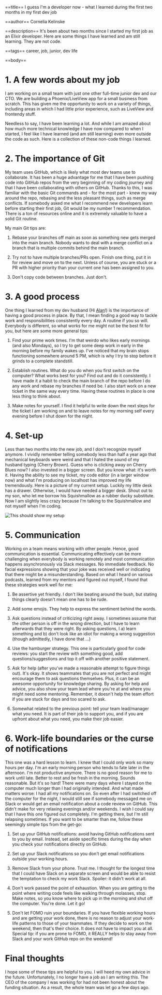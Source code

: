 ==title==
I guess I'm a developer now - what I learned during the first two months in my first dev job

==author==
Cornelia Kelinske

==description==
It's been about two months since I started my first job as an Elixir developer. Here are some things I have learned and am still learning. They are not code.

==tags==
career, job, junior, dev life


==body==

# 1. A few words about my job


I am working on a small team with just one other full-time junior dev and our CTO. We are building a Phoenix/LiveView app for a small business from scratch. This has given me the opportunity to work on a variety of things, including areas in which I had little prior experience, such as LiveView and frontendy stuff.

Needless to say, I have been learning a lot. And while I am amazed about how much more technical knowledge I have now compared to when I started, I feel like I have learned (and am still learning) even more outside the code as such. Here is a collection of these non-code things I learned.


# 2. The importance of Git


My team uses GitHub, which is likely what most dev teams use to collaborate. It has been a huge advantage for me that I have been pushing code into GitHub repos from the very beginning of my coding journey and that I have been collaborating with others on GitHub. Thanks to this, I was familiar with the basic Git commands and - for the most part - knew my way around the repo, rebasing and the less pleasant things, such as merge conflicts. If somebody asked me what I recommend new developers learn before starting their first job, Git would be my number 1 recommendation. There is a ton of resources online and it is extremely valuable to have a solid Git routine. 

My main Git tips are:

1. Rebase your branches off main as soon as something new gets merged into the main branch. Nobody wants to deal with a merge conflict on a branch that is multiple commits behind the main branch.

2. Try not to have multiple branches/PRs open. Finish one thing, put it in for review and move on to the next. Unless of course, you are stuck or a PR with higher priority than your current one has been assigned to you. 

3. Don't copy code between branches. Just don't.


# 3. A good process


One thing I learned from my dev husband (Hi [Alan](https://alanvardy.com/)!) is the importance of having a good process in place. By that, I mean finding a good way to tackle work and responsibilities consistently every day. A routine if you so will. Everybody is different, so what works for me might not be the best fit for you, but here are some more general tips:

1.  Find your prime work times. I'm that weirdo who likes early mornings (and also Mondays), so I try to get some deep work in early in the morning before my family wakes up. I've noticed that my brain stops functioning somewhere around 5 PM, which is why I try to stop before it grinds to a complete standstill. 


2. Establish routines. What do you do when you first switch on the computer? What works best for you? Find out and do it consistently. I have made it a habit to check the main branch of the repo before I do any work and rebase my branches if need be. I also start work on a new ticket in the same way every time. Having these routines in place is one less thing to think about.

3. Make notes for yourself. I find it helpful to write down the next steps for the ticket I am working on and to leave notes for my morning self every evening before I shut down for the night. 


# 4. Set-up


Less than two months into the new job, and I don't recognize myself anymore. I vividly remember telling somebody less than half a year ago that mechanical keyboards were weird and that I hated the sound of my husband typing (Cherry Brown). Guess who is clicking away on Cherry Blues now? 
I also invested in a bigger screen. But you know what: it's worth it. Having the ability to see my ticket, my code editor (in a larger window now) and what I'm producing on localhost has improved my life tremendously.
Here is a picture of my current setup. Luckily my little desk has a drawer. Otherwise, I would have needed a bigger desk. Shout out to my son, who let me borrow his Squishmallow as a rubber ducky substitute. Now I am slightly less crazy because I'm talking to the Squishmallow and not myself when I'm coding.

![This should show my setup](setup.jpg "This is where the magic happens - or not")


# 5. Communication


Working on a team means working with other people. Hence, good communication is essential.
Communicating effectively can be more challenging when everybody is working remotely and most communication happens asynchronously via Slack messages. No immediate feedback. No facial expressions showing that your joke was received well or indicating that there might be a misunderstanding. Based on what I heard on various podcasts, learned from my mentors and figured out myself, I found that these strategies work well for me:

1. Be assertive yet friendly. I don't like beating around the bush, but stating things clearly doesn't mean one has to be rude. 

2. Add some emojis. They help to express the sentiment behind the words.

3. Ask questions instead of criticizing right away. I sometimes assume that the other person is off in the wrong direction, but I have to learn afterwards that they were right. By asking questions, I a) learn something and b) don't look like an idiot for making a wrong suggestion (though admittedly, I have done that ...)

4. Use the hamburger strategy. This one is particularly good for code reviews: you start the review with something good, add questions/suggestions and top it off with another positive statement. 

5. Ask for help (after you've made a reasonable attempt to figure things out). It's okay. It shows teammates that you are not perfect and might encourage them to ask questions themselves. Plus, it can be an awesome opportunity for knowledge sharing. By asking for help and advice, you also show your team lead where you're at and where you might need some mentoring. Remember, it doesn't help the team effort if you are stuck for days and too scared to ask.

6. Somewhat related to the previous point: tell your team lead/manager what you need. It is part of their job to support you, and if you are upfront about what you need, you make their job easier.


# 6. Work-life boundaries or the curse of notifications


This one was a hard lesson to learn. I knew that I could only work so many hours per day. I'm an early morning person who tends to fate later in the afternoon. I'm not productive anymore. There is no good reason for me to work until late. Better to rest and be fresh in the morning. Sounds reasonable. But it's so hard!
There were many days where I stayed on the computer much longer than I had originally intended. And what made matters worse: I had all my notifications on. So even after I had switched off the computer for the night, I would still see if somebody messaged me on Slack or would get an email notification about a code review on GitHub. This didn't make for very relaxing evenings and/or weekends. I wish I could say that I have this one figured out completely. I'm getting there, but I'm still relapsing sometimes. If you want to be smarter than me, follow these seemingly simple tips from the get-go:

1.  Set up your GitHub notifications: avoid having GitHub notifications sent to you by email. Instead, set aside specific times during the day when you check your notifications directly on GitHub. 

2.  Set up your Slack notifications so you don't get email notifications outside your working hours.

3.  Remove Slack from your phone. Trust me. I thought for the longest time that I could have Slack on a separate screen and would be able to resist the temptation to check my work Slack. Spoiler: it didn't work at all. 

4.  Don't work passed the point of exhaustion. When you are getting to the point where writing code feels like walking through molasses, stop. Make notes, so you know where to pick up in the morning and shut off the computer. You're done. Let it go!

5. Don't let FOMO ruin your boundaries. If you have flexible working hours and are getting your work done, there is no reason to adjust your work-life patterns to those of your teammates. If they decide to work on the weekend, then that's their choice. It does not have to impact you at all. Special tip: if you are prone to FOMO, it REALLY helps to stay away from Slack and your work GitHub repo on the weekend! 


# Final thoughts


I hope some of these tips are helpful to you. I will heed my own advice in the future. Unfortunately, I no longer have a job as I am writing this. The CEO of the company I was working for had not been honest about the funding situation. As a result, the whole team was let go a few days ago. 





